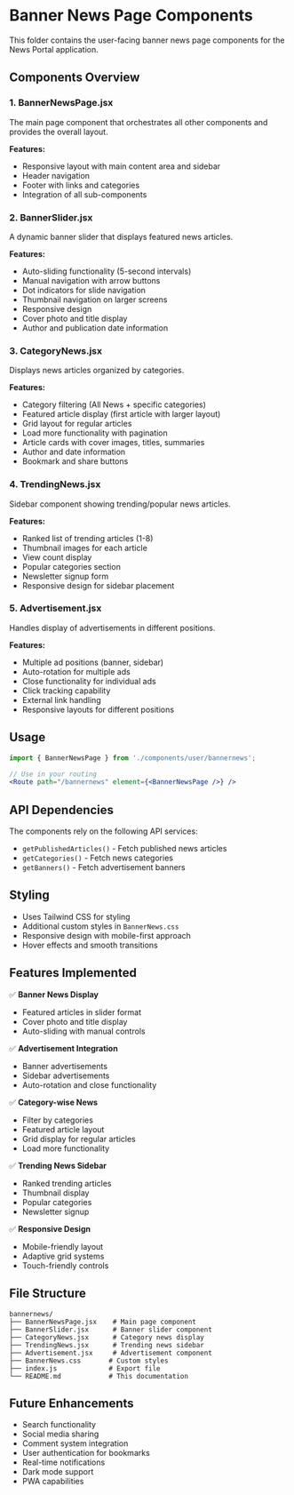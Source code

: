 # Banner News Page Components

This folder contains the user-facing banner news page components for the News Portal application.

## Components Overview

### 1. BannerNewsPage.jsx
The main page component that orchestrates all other components and provides the overall layout.

**Features:**
- Responsive layout with main content area and sidebar
- Header navigation
- Footer with links and categories
- Integration of all sub-components

### 2. BannerSlider.jsx
A dynamic banner slider that displays featured news articles.

**Features:**
- Auto-sliding functionality (5-second intervals)
- Manual navigation with arrow buttons
- Dot indicators for slide navigation
- Thumbnail navigation on larger screens
- Responsive design
- Cover photo and title display
- Author and publication date information

### 3. CategoryNews.jsx
Displays news articles organized by categories.

**Features:**
- Category filtering (All News + specific categories)
- Featured article display (first article with larger layout)
- Grid layout for regular articles
- Load more functionality with pagination
- Article cards with cover images, titles, summaries
- Author and date information
- Bookmark and share buttons

### 4. TrendingNews.jsx
Sidebar component showing trending/popular news articles.

**Features:**
- Ranked list of trending articles (1-8)
- Thumbnail images for each article
- View count display
- Popular categories section
- Newsletter signup form
- Responsive design for sidebar placement

### 5. Advertisement.jsx
Handles display of advertisements in different positions.

**Features:**
- Multiple ad positions (banner, sidebar)
- Auto-rotation for multiple ads
- Close functionality for individual ads
- Click tracking capability
- External link handling
- Responsive layouts for different positions

## Usage

```jsx
import { BannerNewsPage } from './components/user/bannernews';

// Use in your routing
<Route path="/bannernews" element={<BannerNewsPage />} />
```

## API Dependencies

The components rely on the following API services:

- `getPublishedArticles()` - Fetch published news articles
- `getCategories()` - Fetch news categories
- `getBanners()` - Fetch advertisement banners

## Styling

- Uses Tailwind CSS for styling
- Additional custom styles in `BannerNews.css`
- Responsive design with mobile-first approach
- Hover effects and smooth transitions

## Features Implemented

✅ **Banner News Display**
- Featured articles in slider format
- Cover photo and title display
- Auto-sliding with manual controls

✅ **Advertisement Integration**
- Banner advertisements
- Sidebar advertisements
- Auto-rotation and close functionality

✅ **Category-wise News**
- Filter by categories
- Featured article layout
- Grid display for regular articles
- Load more functionality

✅ **Trending News Sidebar**
- Ranked trending articles
- Thumbnail display
- Popular categories
- Newsletter signup

✅ **Responsive Design**
- Mobile-friendly layout
- Adaptive grid systems
- Touch-friendly controls

## File Structure

```
bannernews/
├── BannerNewsPage.jsx    # Main page component
├── BannerSlider.jsx      # Banner slider component
├── CategoryNews.jsx      # Category news display
├── TrendingNews.jsx      # Trending news sidebar
├── Advertisement.jsx     # Advertisement component
├── BannerNews.css       # Custom styles
├── index.js             # Export file
└── README.md            # This documentation
```

## Future Enhancements

- Search functionality
- Social media sharing
- Comment system integration
- User authentication for bookmarks
- Real-time notifications
- Dark mode support
- PWA capabilities
